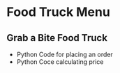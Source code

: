# Food Truck Menu
## Grab a Bite Food Truck
* Python Code for placing an order
* Python Coce calculating price 
  
